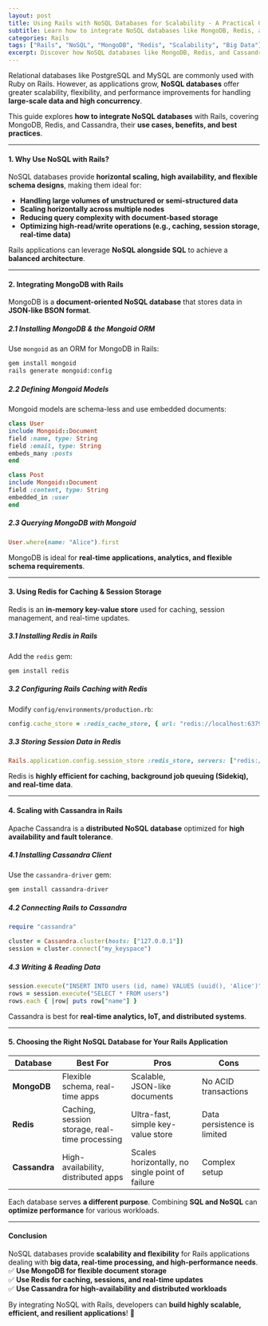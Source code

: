```yaml
---
layout: post
title: Using Rails with NoSQL Databases for Scalability - A Practical Guide
subtitle: Learn how to integrate NoSQL databases like MongoDB, Redis, and Cassandra with Ruby on Rails for high-performance and scalable applications
categories: Rails
tags: ["Rails", "NoSQL", "MongoDB", "Redis", "Scalability", "Big Data"]
excerpt: Discover how NoSQL databases like MongoDB, Redis, and Cassandra can improve the scalability and performance of Rails applications. Learn integration techniques, best practices, and real-world use cases.
---
```



Relational databases like PostgreSQL and MySQL are commonly used with Ruby on Rails. However, as applications grow, **NoSQL databases** offer greater scalability, flexibility, and performance improvements for handling **large-scale data and high concurrency**.

This guide explores **how to integrate NoSQL databases** with Rails, covering MongoDB, Redis, and Cassandra, their **use cases, benefits, and best practices**.

---

#### **1. Why Use NoSQL with Rails?**
NoSQL databases provide **horizontal scaling, high availability, and flexible schema designs**, making them ideal for:

- **Handling large volumes of unstructured or semi-structured data**
- **Scaling horizontally across multiple nodes**
- **Reducing query complexity with document-based storage**
- **Optimizing high-read/write operations (e.g., caching, session storage, real-time data)**

Rails applications can leverage **NoSQL alongside SQL** to achieve a **balanced architecture**.

---

#### **2. Integrating MongoDB with Rails**
MongoDB is a **document-oriented NoSQL database** that stores data in **JSON-like BSON format**.

##### **2.1 Installing MongoDB & the Mongoid ORM**
Use `mongoid` as an ORM for MongoDB in Rails:
```sh
gem install mongoid
rails generate mongoid:config
```

##### **2.2 Defining Mongoid Models**
Mongoid models are schema-less and use embedded documents:
```ruby
class User
include Mongoid::Document
field :name, type: String
field :email, type: String
embeds_many :posts
end

class Post
include Mongoid::Document
field :content, type: String
embedded_in :user
end
```

##### **2.3 Querying MongoDB with Mongoid**
```ruby
User.where(name: "Alice").first
```

MongoDB is ideal for **real-time applications, analytics, and flexible schema requirements**.

---

#### **3. Using Redis for Caching & Session Storage**
Redis is an **in-memory key-value store** used for caching, session management, and real-time updates.

##### **3.1 Installing Redis in Rails**
Add the `redis` gem:
```sh
gem install redis
```

##### **3.2 Configuring Rails Caching with Redis**
Modify `config/environments/production.rb`:
```ruby
config.cache_store = :redis_cache_store, { url: "redis://localhost:6379/0" }
```

##### **3.3 Storing Session Data in Redis**
```ruby
Rails.application.config.session_store :redis_store, servers: ["redis://localhost:6379/0/session"]
```

Redis is **highly efficient for caching, background job queuing (Sidekiq), and real-time data**.

---

#### **4. Scaling with Cassandra in Rails**
Apache Cassandra is a **distributed NoSQL database** optimized for **high availability and fault tolerance**.

##### **4.1 Installing Cassandra Client**
Use the `cassandra-driver` gem:
```sh
gem install cassandra-driver
```

##### **4.2 Connecting Rails to Cassandra**
```ruby
require "cassandra"

cluster = Cassandra.cluster(hosts: ["127.0.0.1"])
session = cluster.connect("my_keyspace")
```

##### **4.3 Writing & Reading Data**
```ruby
session.execute("INSERT INTO users (id, name) VALUES (uuid(), 'Alice')")
rows = session.execute("SELECT * FROM users")
rows.each { |row| puts row["name"] }
```

Cassandra is best for **real-time analytics, IoT, and distributed systems**.

---

#### **5. Choosing the Right NoSQL Database for Your Rails Application**
| Database  | Best For | Pros | Cons |
|-----------|---------|------|------|
| **MongoDB** | Flexible schema, real-time apps | Scalable, JSON-like documents | No ACID transactions |
| **Redis** | Caching, session storage, real-time processing | Ultra-fast, simple key-value store | Data persistence is limited |
| **Cassandra** | High-availability, distributed apps | Scales horizontally, no single point of failure | Complex setup |

Each database serves **a different purpose**. Combining **SQL and NoSQL** can **optimize performance** for various workloads.

---

#### **Conclusion**
NoSQL databases provide **scalability and flexibility** for Rails applications dealing with **big data, real-time processing, and high-performance needs**.  
✅ **Use MongoDB for flexible document storage**  
✅ **Use Redis for caching, sessions, and real-time updates**  
✅ **Use Cassandra for high-availability and distributed workloads**

By integrating NoSQL with Rails, developers can **build highly scalable, efficient, and resilient applications**! 🚀  
